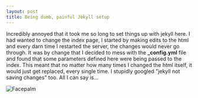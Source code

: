 ```yaml
---
layout: post
title: Being dumb, painful Jekyll setup 
---
```


Incredibly annoyed that it took me so long to set things up with jekyll here.
I had wanted to change the index page, I started by making edits to the html and every darn time I restarted the server, the changes would never go through. It was by change that I decided to mess with the **_config.yml** file and found that some parameters defined here were being passed to the index. This meant that no matter how many times I changed the html itself, it would just get replaced, every single time. I stupidly googled "jekyll not saving changes" too. All I can say is...

![Facepalm](http://memesvault.com/wp-content/uploads/Facepalm-Meme-Gif-08.jpg)
